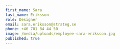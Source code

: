 ```yaml
---
first_name: Sara
last_name: Eriksson
role: Designer
email: sara.eriksson@strateg.se
phone: +46 701 84 44 50
image: /media/uploads/employee-sara-eriksson.jpg
published: true
---
```

